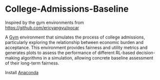 # College-Admissions-Baseline

Inspired by the gym environments from https://github.com/ericyangyu/pocar

A [Gym](https://github.com/openai/gym) environment that simulates the process of college admissions, particularly exploring the relationship between economic burden and acceptance. This environment provides fairness and utility metrics and generates plots to assess the performance of different RL-based decision-making algorithms in a simulation, allowing concrete baseline assessment of their long-term fairness.

Install [Anaconda](https://docs.anaconda.com/anaconda/install/)


